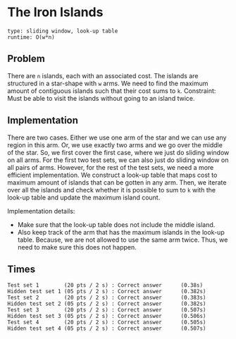 # The Iron Islands

```
type: sliding window, look-up table
runtime: O(w*n)
```

## Problem

There are `n` islands, each with an associated cost. The islands are structured
in a star-shape with `w` arms. We need to find the maximum amount of contiguous
islands such that their cost sums to `k`. Constraint: Must be able to visit the
islands without going to an island twice.

## Implementation

There are two cases. Either we use one arm of the star and we can use any region
in this arm. Or, we use exactly two arms and we go over the middle of the star.
So, we first cover the first case, where we just do sliding window on all arms.
For the first two test sets, we can also just do sliding window on all pairs of
arms. However, for the rest of the test sets, we need a more efficient
implementation. We construct a look-up table that maps cost to maximum amount of
islands that can be gotten in any arm. Then, we iterate over all the islands and
check whether it is possible to sum to `k` with the look-up table and update the
maximum island count.

Implementation details:
 - Make sure that the look-up table does not include the middle island.
 - Also keep track of the arm that has the maximum islands in the look-up table.
   Because, we are not allowed to use the same arm twice. Thus, we need to make
   sure this does not happen.

## Times

```
Test set 1        (20 pts / 2 s) : Correct answer      (0.38s)
Hidden test set 1 (05 pts / 2 s) : Correct answer      (0.382s)
Test set 2        (20 pts / 2 s) : Correct answer      (0.383s)
Hidden test set 2 (05 pts / 2 s) : Correct answer      (0.382s)
Test set 3        (20 pts / 2 s) : Correct answer      (0.507s)
Hidden test set 3 (05 pts / 2 s) : Correct answer      (0.506s)
Test set 4        (20 pts / 2 s) : Correct answer      (0.505s)
Hidden test set 4 (05 pts / 2 s) : Correct answer      (0.507s)
```
